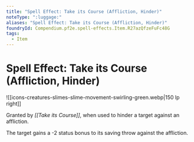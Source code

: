 ```yaml
---
title: "Spell Effect: Take its Course (Affliction, Hinder)"
noteType: ":luggage:"
aliases: "Spell Effect: Take its Course (Affliction, Hinder)"
foundryId: Compendium.pf2e.spell-effects.Item.R27azQfzeFuFc48G
tags:
  - Item
---
```


# Spell Effect: Take its Course (Affliction, Hinder)
![[icons-creatures-slimes-slime-movement-swirling-green.webp|150 lp right]]

Granted by _[[Take its Course]]_, when used to hinder a target against an affliction.

The target gains a -2 status bonus to its saving throw against the affliction.
